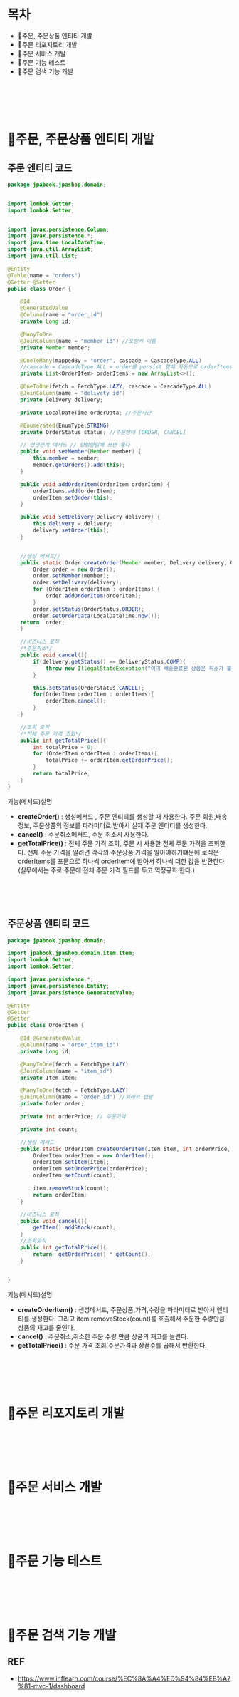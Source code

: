 # 목차
- 📌주문, 주문상품 엔티티 개발
- 📌주문 리포지토리 개발
- 📌주문 서비스 개발
- 📌주문 기능 테스트
- 📌주문 검색 기능 개발

<br>
<br>
<br>
<br>


# 📌주문, 주문상품 엔티티 개발
## 주문 엔티티 코드
~~~java
package jpabook.jpashop.domain;


import lombok.Getter;
import lombok.Setter;


import javax.persistence.Column;
import javax.persistence.*;
import java.time.LocalDateTime;
import java.util.ArrayList;
import java.util.List;

@Entity
@Table(name = "orders")
@Getter @Setter
public class Order {

    @Id
    @GeneratedValue
    @Column(name = "order_id")
    private Long id;

    @ManyToOne
    @JoinColumn(name = "member_id") //포링키 이름
    private Member member;

    @OneToMany(mappedBy = "order", cascade = CascadeType.ALL)
    //cascade = CascadeType.ALL = order를 persist 할때 자동으로 orderItems도 저장한다.
    private List<OrderItem> orderItems = new ArrayList<>();

    @OneToOne(fetch = FetchType.LAZY, cascade = CascadeType.ALL)
    @JoinColumn(name = "delivety_id")
    private Delivery delivery;

    private LocalDateTime orderData; //주문시간

    @Enumerated(EnumType.STRING)
    private OrderStatus status; //주문상태 [ORDER, CANCEL]

    // 연관관계 메서드 // 양방향일때 쓰면 좋다
    public void setMember(Member member) {
        this.member = member;
        member.getOrders().add(this);
    }

    public void addOrderItem(OrderItem orderItem) {
        orderItems.add(orderItem);
        orderItem.setOrder(this);
    }

    public void setDelivery(Delivery delivery) {
        this.delivery = delivery;
        delivery.setOrder(this);
    }


    //생성 메서드//
    public static Order createOrder(Member member, Delivery delivery, OrderItem... orderItems) {
        Order order = new Order();
        order.setMember(member);
        order.setDelivery(delivery);
        for (OrderItem orderItem : orderItems) {
            order.addOrderItem(orderItem);
        }
        order.setStatus(OrderStatus.ORDER);
        order.setOrderData(LocalDateTime.now());
    return  order;
    }

    //비즈니스 로직
    /*주문취소*/
    public void cancel(){
        if(delivery.getStatus() == DeliveryStatus.COMP){
            throw new IllegalStateException("이미 배송완료된 상품은 취소가 불가능 합니다.");
        }

        this.setStatus(OrderStatus.CANCEL);
        for(OrderItem orderItem : orderItems){
            orderItem.cancel();
        }
    }

    //조회 로직
    /*전체 주문 가격 조회*/
    public int getTotalPrice(){
        int totalPrice = 0;
        for (OrderItem orderItem : orderItems){
            totalPrice += orderItem.getOrderPrice();
        }
        return totalPrice;
    }
}
~~~
기능(메서드)설명
- **createOrder()** : 생성메서드 , 주문 엔티티를 생성할 때  사용한다. 주문 회원,배송정보, 주문상품의 정보를 파라미터로 받아서 실제 주문 엔티티를 생성한다.
- **cancel()** : 주문취소메서드, 주문 취소시 사용한다. 
- **getTotalPrice()** : 전체 주문 가격 조회, 주문 시 사용한 전체 주문 가격을 조회한다. 전체 주문 가격을 알려면 각각의 주문상품 가격을 알아야하기떄문에 로직은 orderItems를 포문으로 하나씩 orderItem에 받아서  하나씩 더한 값을 반환한다 (실무에서는 주로 주문에 전체 주문 가격 필드를 두고 역정규화 한다.)

<br>
<br>
<br>

## 주문상품 엔티티 코드
~~~java
package jpabook.jpashop.domain;

import jpabook.jpashop.domain.item.Item;
import lombok.Getter;
import lombok.Setter;

import javax.persistence.*;
import javax.persistence.Entity;
import javax.persistence.GeneratedValue;

@Entity
@Getter
@Setter
public class OrderItem {

    @Id @GeneratedValue
    @Column(name = "order_item_id")
    private Long id;

    @ManyToOne(fetch = FetchType.LAZY)
    @JoinColumn(name = "item_id")
    private Item item;

    @ManyToOne(fetch = FetchType.LAZY)
    @JoinColumn(name = "order_id") //외래키 맵핑
    private Order order;

    private int orderPrice; // 주문가격

    private int count;

    //생성 메서드
    public static OrderItem createOrderItem(Item item, int orderPrice, int count){
        OrderItem orderItem = new OrderItem();
        orderItem.setItem(item);
        orderItem.setOrderPrice(orderPrice);
        orderItem.setCount(count);

        item.removeStock(count);
        return orderItem;
    }

    //비즈니스 로직
    public void cancel(){
        getItem().addStock(count);
    }
    //조회로직
    public int getTotalPrice(){
        return  getOrderPrice() * getCount();
    }


}

~~~
기능(메서드)설명
- **createOrderItem()** : 생성메서드, 주문상품,가격,수량을 파라미터로 받아서 엔티티를 생성한다.
그리고 item.removeStock(count)를 호출해서 주문한 수량만큼 상품의 재고를 줄인다.
- **cancel()** : 주문취소,취소한 주문 수량 만큼 상품의 재고를 늘린다.
- **getTotalPrice()** : 주문 가격 조회,주문가격과 상품수를 곱해서 반환한다. 
<br>
<br>
<br>
<br>

# 📌주문 리포지토리 개발

<br>
<br>
<br>
<br>

# 📌주문 서비스 개발

<br>
<br>
<br>
<br>

# 📌주문 기능 테스트


<br>
<br>
<br>
<br>

# 📌주문 검색 기능 개발

## REF
- https://www.inflearn.com/course/%EC%8A%A4%ED%94%84%EB%A7%81-mvc-1/dashboard